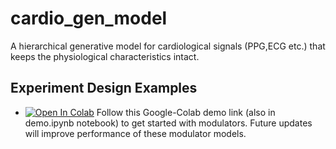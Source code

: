 # cardio_gen_model
A hierarchical generative model for cardiological signals (PPG,ECG etc.) that keeps the physiological characteristics intact.
## Experiment Design Examples
* [![Open In Colab](https://colab.research.google.com/assets/colab-badge.svg)](https://colab.research.google.com/github/SENSE-Lab-OSU/cardio_gen_model/blob/master/demo.ipynb) Follow this Google-Colab demo link (also in demo.ipynb notebook) to get started with modulators. Future updates will improve performance of these modulator models.
